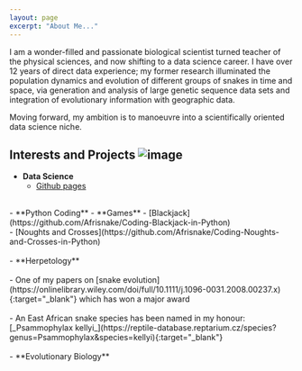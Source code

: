 ```yaml
---
layout: page
excerpt: "About Me..."
---
```


I am a wonder-filled and passionate biological scientist turned teacher of the physical sciences, and now shifting to a data science career. I have over 12 years of direct data experience; my former research illuminated the population dynamics and evolution of different groups of snakes in time and space, via generation and analysis of large genetic sequence data sets and integration of evolutionary information with geographic data.

Moving forward, my ambition is to manoeuvre into a scientifically oriented data science niche.


## Interests and Projects ![image](https://user-images.githubusercontent.com/84908213/131989244-257dcb60-11e9-4585-b1f9-bb7f4e58b898.png)
- **Data Science**
    - [Github pages](https://github.com/Afrisnake/Coding-Blackjack-in-Python)<br/>
<br/>
- **Python Coding**
    - **Games**
          - [Blackjack](https://github.com/Afrisnake/Coding-Blackjack-in-Python)<br/>
          - [Noughts and Crosses](https://github.com/Afrisnake/Coding-Noughts-and-Crosses-in-Python)<br/>
<br/>
- **Herpetology**<br/><br/>
    - One of my papers on [snake evolution](https://onlinelibrary.wiley.com/doi/full/10.1111/j.1096-0031.2008.00237.x){:target="_blank"} which has won a major award<br/><br/>
    - An East African snake species has been named in my honour: [_Psammophylax kellyi_](https://reptile-database.reptarium.cz/species?genus=Psammophylax&species=kellyi){:target="_blank"}<br/>
<br/>
- **Evolutionary Biology**<br/><br/>

